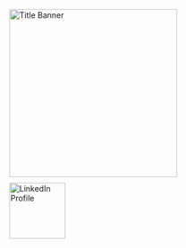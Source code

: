 <div style="display: flex; flex-direction: column; align-items: flex-start;">
  <img src="https://github.com/minusonee/minusonee/assets/74992183/a5457dc9-4408-4ed3-99c1-2a8b21b4dc16" width="300" alt="Title Banner" />
</div>

  <div style="margin: 10px 0;">
    <a href="https://www.linkedin.com/in/s%D0%B5rban/" target="_blank">
      <img src="https://img.shields.io/badge/LinkedIn-Profile-blue" alt="LinkedIn Profile" width="100">
    </a>
  </div>
